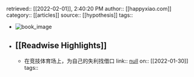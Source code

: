 retrieved:: [[2022-02-01]], 2:40:20 PM
              author:: [[happyxiao.com]]
              category:: [[articles]]
              source:: [[hypothesis]]
              tags::

- ![book_image](https://readwise-assets.s3.amazonaws.com/static/images/article2.74d541386bbf.png)
- ## [[Readwise Highlights]]
	- 在竞技体育场上，为自己的失利找借口
	                link:: [null](null)
	                on:: [[2022-01-30]]
	                tags::